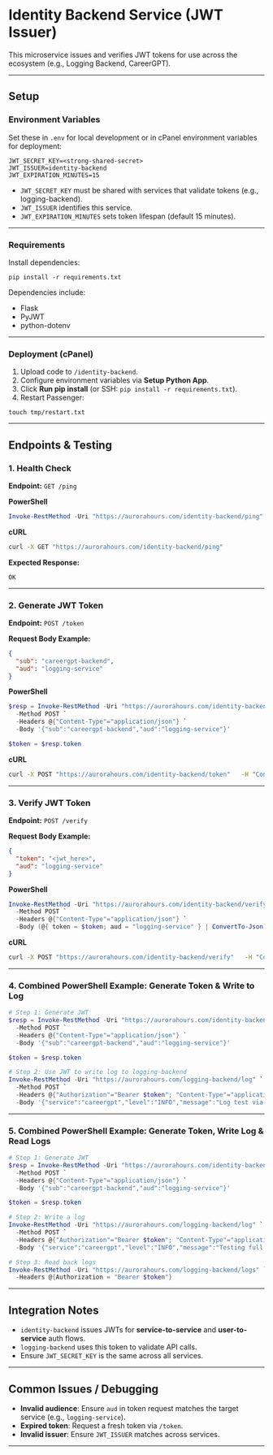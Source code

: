 
# Identity Backend Service (JWT Issuer)

This microservice issues and verifies JWT tokens for use across the ecosystem (e.g., Logging Backend, CareerGPT).

---

## Setup

### Environment Variables
Set these in `.env` for local development or in cPanel environment variables for deployment:

```
JWT_SECRET_KEY=<strong-shared-secret>
JWT_ISSUER=identity-backend
JWT_EXPIRATION_MINUTES=15
```

- `JWT_SECRET_KEY` must be shared with services that validate tokens (e.g., logging-backend).
- `JWT_ISSUER` identifies this service.
- `JWT_EXPIRATION_MINUTES` sets token lifespan (default 15 minutes).

---

### Requirements

Install dependencies:
```
pip install -r requirements.txt
```

Dependencies include:
- Flask
- PyJWT
- python-dotenv

---

### Deployment (cPanel)

1. Upload code to `/identity-backend`.
2. Configure environment variables via **Setup Python App**.
3. Click **Run pip install** (or SSH: `pip install -r requirements.txt`).
4. Restart Passenger:

```
touch tmp/restart.txt
```

---

## Endpoints & Testing

### 1. Health Check

**Endpoint:** `GET /ping`

**PowerShell**
```powershell
Invoke-RestMethod -Uri "https://aurorahours.com/identity-backend/ping"
```

**cURL**
```bash
curl -X GET "https://aurorahours.com/identity-backend/ping"
```

**Expected Response:**
```
OK
```

---

### 2. Generate JWT Token

**Endpoint:** `POST /token`

**Request Body Example:**
```json
{
  "sub": "careergpt-backend",
  "aud": "logging-service"
}
```

**PowerShell**
```powershell
$resp = Invoke-RestMethod -Uri "https://aurorahours.com/identity-backend/token" `
  -Method POST `
  -Headers @{"Content-Type"="application/json"} `
  -Body '{"sub":"careergpt-backend","aud":"logging-service"}'

$token = $resp.token
```

**cURL**
```bash
curl -X POST "https://aurorahours.com/identity-backend/token"   -H "Content-Type: application/json"   -d '{"sub":"careergpt-backend","aud":"logging-service"}'
```

---

### 3. Verify JWT Token

**Endpoint:** `POST /verify`

**Request Body Example:**
```json
{
  "token": "<jwt_here>",
  "aud": "logging-service"
}
```

**PowerShell**
```powershell
Invoke-RestMethod -Uri "https://aurorahours.com/identity-backend/verify" `
  -Method POST `
  -Headers @{"Content-Type"="application/json"} `
  -Body (@{ token = $token; aud = "logging-service" } | ConvertTo-Json)
```

**cURL**
```bash
curl -X POST "https://aurorahours.com/identity-backend/verify"   -H "Content-Type: application/json"   -d '{"token":"<jwt_here>","aud":"logging-service"}'
```

---

### 4. Combined PowerShell Example: Generate Token & Write to Log

```powershell
# Step 1: Generate JWT
$resp = Invoke-RestMethod -Uri "https://aurorahours.com/identity-backend/token" `
  -Method POST `
  -Headers @{"Content-Type"="application/json"} `
  -Body '{"sub":"careergpt-backend","aud":"logging-service"}'

$token = $resp.token

# Step 2: Use JWT to write log to logging-backend
Invoke-RestMethod -Uri "https://aurorahours.com/logging-backend/log" `
  -Method POST `
  -Headers @{"Authorization"="Bearer $token"; "Content-Type"="application/json"} `
  -Body '{"service":"careergpt","level":"INFO","message":"Log test via combined PS flow","context":{"user":"saad"}}'
```

---

### 5. Combined PowerShell Example: Generate Token, Write Log & Read Logs

```powershell
# Step 1: Generate JWT
$resp = Invoke-RestMethod -Uri "https://aurorahours.com/identity-backend/token" `
  -Method POST `
  -Headers @{"Content-Type"="application/json"} `
  -Body '{"sub":"careergpt-backend","aud":"logging-service"}'

$token = $resp.token

# Step 2: Write a log
Invoke-RestMethod -Uri "https://aurorahours.com/logging-backend/log" `
  -Method POST `
  -Headers @{"Authorization"="Bearer $token"; "Content-Type"="application/json"} `
  -Body '{"service":"careergpt","level":"INFO","message":"Testing full flow write","context":{"user":"saad"}}'

# Step 3: Read back logs
Invoke-RestMethod -Uri "https://aurorahours.com/logging-backend/logs" `
  -Headers @{Authorization = "Bearer $token"}
```

---

## Integration Notes

- `identity-backend` issues JWTs for **service-to-service** and **user-to-service** auth flows.
- `logging-backend` uses this token to validate API calls.
- Ensure `JWT_SECRET_KEY` is the same across all services.

---

## Common Issues / Debugging

- **Invalid audience**: Ensure `aud` in token request matches the target service (e.g., `logging-service`).
- **Expired token**: Request a fresh token via `/token`.
- **Invalid issuer**: Ensure `JWT_ISSUER` matches across services.

---
